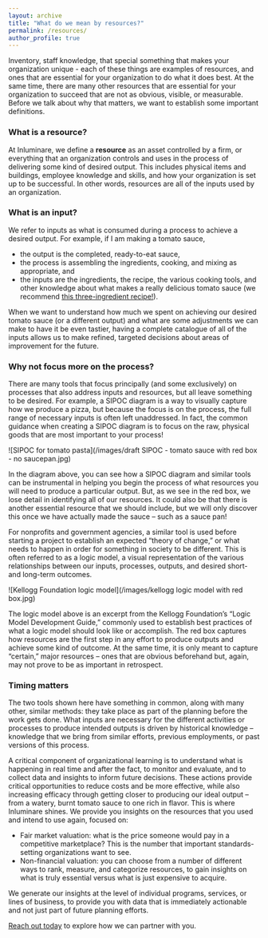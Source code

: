 ```yaml
---
layout: archive
title: "What do we mean by resources?"
permalink: /resources/
author_profile: true
---
```


Inventory, staff knowledge, that special something that makes your organization unique - each of these things are examples of resources, and ones that are essential for your organization to do what it does best. At the same time, there are many other resources that are essential for your organization to succeed that are not as obvious, visible, or measurable. Before we talk about why that matters, we want to establish some important definitions. 

### What is a resource?

At Inluminare, we define a **resource** as an asset controlled by a firm, or everything that an organization controls and uses in the process of delivering some kind of desired output.  This includes physical items and buildings, employee knowledge and skills, and how your organization is set up to be successful. In other words, resources are all of the inputs used by an organization. 

### What is an input?

We refer to inputs as what is consumed during a process to achieve a desired output. For example, if I am making a tomato sauce, 
*	the output is the completed, ready-to-eat sauce, 
*	the process is assembling the ingredients, cooking, and mixing as appropriate, and 
*	the inputs are the ingredients, the recipe, the various cooking tools, and other knowledge about what makes a really delicious tomato sauce (we recommend [this three-ingredient recipe!](https://smittenkitchen.com/2010/01/tomato-sauce-with-butter-and-onions/)).

When we want to understand how much we spent on achieving our desired tomato sauce (or a different output) and what are some adjustments we can make to have it be even tastier, having a complete catalogue of all of the inputs allows us to make refined, targeted decisions about areas of improvement for the future. 

### Why not focus more on the process?

There are many tools that focus principally (and some exclusively) on processes that also address inputs and resources, but all leave something to be desired. For example, a SIPOC diagram is a way to visually capture how we produce a pizza, but because the focus is on the process, the full range of necessary inputs is often left unaddressed. In fact, the common guidance when creating a SIPOC diagram is to focus on the raw, physical goods that are most important to your process!

![SIPOC for tomato pasta](/images/draft SIPOC - tomato sauce with red box - no saucepan.jpg)

In the diagram above, you can see how a SIPOC diagram and similar tools can be instrumental in helping you begin the process of what resources you will need to produce a particular output. But, as we see in the red box, we lose detail in identifying all of our resources. It could also be that there is another essential resource that we should include, but we will only discover this once we have actually made the sauce – such as a sauce pan! 

For nonprofits and government agencies, a similar tool is used before starting a project to establish an expected “theory of change,” or what needs to happen in order for something in society to be different. This is often referred to as a logic model, a visual representation of the various relationships between our inputs, processes, outputs, and desired short- and long-term outcomes. 

![Kellogg Foundation logic model](/images/kellogg logic model with red box.jpg)

The logic model above is an excerpt from the Kellogg Foundation’s “Logic Model Development Guide,” commonly used to establish best practices of what a logic model should look like or accomplish. The red box captures how resources are the first step in any effort to produce outputs and achieve some kind of outcome. At the same time, it is only meant to capture “certain,” major resources – ones that are obvious beforehand but, again, may not prove to be as important in retrospect.

### Timing matters

The two tools shown here have something in common, along with many other, similar methods: they take place as part of the planning before the work gets done. What inputs are necessary for the different activities or processes to produce intended outputs is driven by historical knowledge – knowledge that we bring from similar efforts, previous employments, or past versions of this process. 

A critical component of organizational learning is to understand what is happening in real time and after the fact, to monitor and evaluate, and to collect data and insights to inform future decisions. These actions provide critical opportunities to reduce costs and be more effective, while also increasing efficacy through getting closer to producing our ideal output – from a watery, burnt tomato sauce to one rich in flavor. 
This is where Inluminare shines. We provide you insights on the resources that you used and intend to use again, focused on:
*	Fair market valuation: what is the price someone would pay in a competitive marketplace? This is the number that important standards-setting organizations want to see.
*	Non-financial valuation: you can choose from a number of different ways to rank, measure, and categorize resources, to gain insights on what is truly essential versus what is just expensive to acquire. 

We generate our insights at the level of individual programs, services, or lines of business, to provide you with data that is immediately actionable and not just part of future planning efforts. 

[Reach out today](/contact/) to explore how we can partner with you. 
